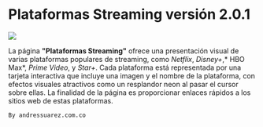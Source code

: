 # Plataformas Streaming versión 2.0.1

![](https://github.com/DevACSB/Plataformas-Streaming/blob/main/assets/Grabaci%C3%B3n-2024-06-23-020038.gif?raw=true)

La página **"Plataformas Streaming"** ofrece una presentación visual de varias plataformas populares de streaming, como *Netflix*, *Disney+*,* HBO Max*, *Prime Video*, y *Star+*. Cada plataforma está representada por una tarjeta interactiva que incluye una imagen y el nombre de la plataforma, con efectos visuales atractivos como un resplandor neon al pasar el cursor sobre ellas. La finalidad de la página es proporcionar enlaces rápidos a los sitios web de estas plataformas.

`By andressuarez.com.co`

